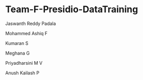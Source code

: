 # Team-F-Presidio-DataTraining
Jaswanth Reddy Padala

Mohammed Ashiq F

Kumaran S

Meghana G

Priyadharsini M V

Anush Kailash P
